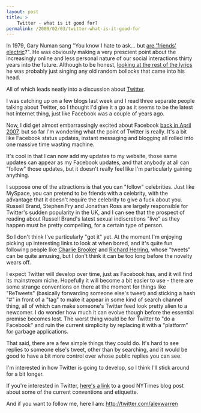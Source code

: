 ```yaml
---
layout: post
title: >
    Twitter - what is it good for?
permalink: /2009/02/03/twitter-what-is-it-good-for
---
```

In 1979, Gary Numan sang "You know I hate to ask... but <a href="http://uk.youtube.com/watch?v=-0WNbm1jz6A" target="_blank">are 'friends' electric</a>?". He was obviously making a very prescient point about the increasingly online and less personal nature of our social interactions thirty years into the future. Although to be honest, <a href="http://artists.letssingit.com/song-jbd5vk5" target="_blank">looking at the rest of the lyrics</a> he was probably just singing any old random bollocks that came into his head.

All of which leads neatly into a discussion about <a href="http://twitter.com/" target="_blank">Twitter</a>.

I was catching up on a few blogs last week and I read three separate people talking about Twitter, so I thought I'd give it a go as it seems to be the latest hot internet thing, just like Facebook was a couple of years ago.

Now, I did get almost embarrassingly excited about Facebook <a href="http://www.alexwarren.co.uk/2007/04/07/ive-become-addicted-to-facebook/">back in April 2007</a>, but so far I'm wondering what the point of Twitter is really. It's a bit like Facebook status updates, instant messaging and blogging all rolled into one massive time wasting machine.

It's cool in that I can now add my updates to my website, those same updates can appear as my Facebook updates, and that anybody at all can "follow" those updates, but it doesn't really feel like I'm particularly gaining anything.

I suppose one of the attractions is that you can "follow" celebrities. Just like MySpace, you can pretend to be friends with a celebrity, with the advantage that it doesn't require the celebrity to give a fuck about you. Russell Brand, Stephen Fry and Jonathan Ross are largely responsible for Twitter's sudden popularity in the UK, and I can see that the prospect of reading about Russell Brand's latest sexual indiscretions "live" as they happen must be pretty compelling, for a certain type of person.

So I don't think I've particularly "got it" yet. At the moment I'm enjoying picking up interesting links to look at when bored, and it's quite fun following people like <a href="http://twitter.com/charltonbrooker" target="_blank">Charlie Brooker</a> and <a href="http://twitter.com/Herring1967" target="_blank">Richard Herring</a>, whose "tweets" can be quite amusing, but I don't think it can be too long before the novelty wears off.

I expect Twitter will develop over time, just as Facebook has, and it will find its mainstream niche. Hopefully it will become a bit easier to use - there are some strange conventions on there at the moment for things like "ReTweets" (basically forwarding someone else's tweet) and sticking a hash "#" in front of a "tag" to make it appear in some kind of search channel thing, all of which can make someone's Twitter feed look pretty alien to a newcomer. I do wonder how much it can evolve though before the essential premise becomes lost. The worst thing would be for Twitter to "do a Facebook" and ruin the current simplicity by replacing it with a "platform" for garbage applications.

That said, there are a few simple things they could do. It's hard to see replies to someone else's tweet, other than by searching, and it would be good to have a bit more control over whose public replies you can see.

I'm interested in how Twitter is going to develop, so I think I'll stick around for a bit longer.

If you're interested in Twitter, <a href="http://pogue.blogs.nytimes.com/2009/01/15/twittering-tips-for-beginners/" target="_blank">here's a link</a> to a good NYTimes blog post about some of the current conventions and etiquette.

And if you want to follow me, here I am: <a href="http://twitter.com/alexwarren">http://twitter.com/alexwarren</a>